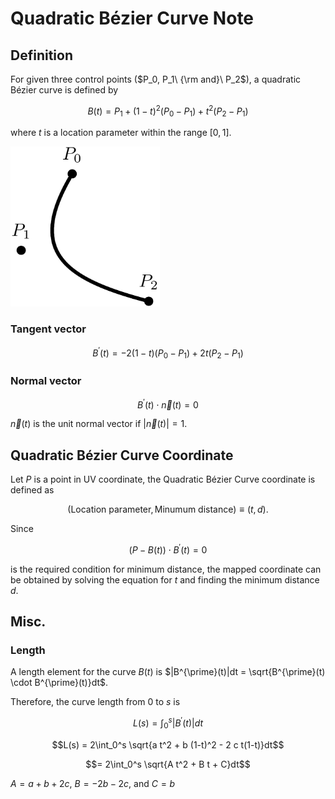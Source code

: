 # Quadratic Bézier Curve Note

## Definition

For given three control points ($P_0, P_1\ {\rm and}\ P_2$), a quadratic Bézier curve is defined by

$$B(t) = P_1 + (1-t)^2 (P_0 - P_1) + t^2 (P_2 - P_1)$$

where $t$ is a location parameter within the range $[0, 1]$.

<img src="./qbezier.png" height="256" alt="Quadratic Bézier Curve">

### Tangent vector

$$B^{\prime}(t) = - 2(1-t)(P_0 - P_1) + 2t(P_2 - P_1)$$

### Normal vector

$$B^{\prime}(t) \cdot \overrightarrow{n}(t) = 0$$

$\overrightarrow{n}(t)$ is the unit normal vector if $|\overrightarrow{n}(t)| = 1$.

## Quadratic Bézier Curve Coordinate

Let $P$ is a point in UV coordinate, the Quadratic Bézier Curve coordinate is defined as 

$$(\mathrm{Location\ parameter}, \mathrm{Minumum\ distance}) \equiv (t, d).$$

Since 

$$(P - B(t)) \cdot B^{\prime}(t) = 0$$

is the required condition for minimum distance, the mapped coordinate can be obtained by solving the equation for $t$ and finding the minimum distance $d$.


## Misc.

### Length

A length element for the curve $B(t)$ is $|B^{\prime}(t)|dt = \sqrt{B^{\prime}(t) \cdot B^{\prime}(t)}dt$.

Therefore, the curve length from 0 to $s$ is

$$L(s) = \int_0^s {|B^{\prime}(t)|dt}$$

$$L(s) = 2\int_0^s \sqrt{a t^2 + b (1-t)^2 - 2 c t(1-t)}dt$$ 

$$= 2\int_0^s \sqrt{A t^2 + B t + C}dt$$

$A = a + b + 2c$, $B = -2b - 2c$, and $C = b$
